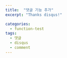 ```yaml
---
title:  "댓글 기능 추가"
excerpt: "Thanks disqus!"

categories:
  - function-test
tags:
  - 댓글
  - disqus
  - comment
---
```

